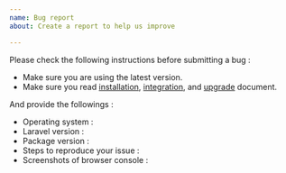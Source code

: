 ```yaml
---
name: Bug report
about: Create a report to help us improve

---
```


Please check the following instructions before submitting a bug :
 * Make sure you are using the latest version.
 * Make sure you read [installation](http://xuandung38.github.io/laravel-filemanager/installation), [integration](http://xuandung38.github.io/laravel-filemanager/integration), and [upgrade](http://xuandung38.github.io/laravel-filemanager/upgrade) document.

And provide the followings :
 * Operating system :
 * Laravel version :
 * Package version :
 * Steps to reproduce your issue :
 * Screenshots of browser console :
